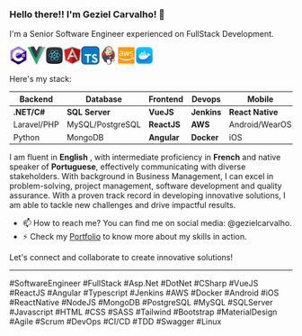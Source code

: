 ### Hello there!! I'm Geziel Carvalho! 👋

I'm a Senior Software Engineer experienced on FullStack Development.

<img src="./images/csharp_icon_256.png" alt="C Sharp" width="32" height="32"><img src="./images/vuejs_icon_256.png" alt="VueJS" width="32" height="32"><img src="./images/reactjs_icon_256.png" alt="ReactJS" width="32" height="32"><img src="./images/angular_icon_256.png" alt="Angular" width="32" height="32"><img src="./images/ts_icon_256.png" alt="TypeScrip" width="32" height="32"><img src="./images/jenkins_icon_256.png" alt="SQL Server" width="32" height="32"><img src="./images/aws_icon_256.png" alt="AWS" width="32" height="32"><img src="./images/docker_icon_256.png" alt="AWS" width="32" height="32">

Here's my stack:

| Backend     | Database         | Frontend    | Devops      | Mobile           |
| ----------- | ---------------- | ----------- | ----------- | -----------------|
| **.NET/C#** | **SQL Server**   | **VueJS**   | **Jenkins** | **React Native** |
| Laravel/PHP | MySQL/PostgreSQL | **ReactJS** | **AWS**     | Android/WearOS   |
|   Python    | MongoDB          | **Angular** | **Docker**  | iOS              |

I am fluent in **English** , with intermediate proficiency in **French** and native speaker of **Portuguese**, effectively communicating with diverse stakeholders. With background in Business Management, I can excel in problem-solving, project management, software development and quality assurance. With a proven track record in developing innovative solutions, I am able to tackle new challenges and drive impactful results.

- 📫 How to reach me? You can find me on social media: @gezielcarvalho.
- ⚡ Check my [Portfolio](https://github.com/gezielcarvalho?tab=projects) to know more about my skills in action.

Let's connect and collaborate to create innovative solutions!

---

#SoftwareEngineer #FullStack #Asp.Net #DotNet #CSharp #VueJS #ReactJS #Angular #Typescript #Jenkins #AWS #Docker #Android #iOS #ReactNative #NodeJS #MongoDB #PostgreSQL #MySQL #SQLServer #Javascript #HTML #CSS #SASS #Tailwind #Bootstrap #MaterialDesign #Agile #Scrum #DevOps #CI/CD #TDD #Swagger #Linux
